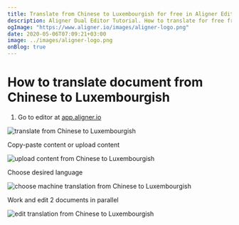 ```yaml
---
title: Translate from Chinese to Luxembourgish for free in Aligner Editor
description: Aligner Dual Editor Tutorial. How to translate for free from Chinese to Luxembourgish. Aligner is multilingual document management platform. 
ogImage: "https://www.aligner.io/images/aligner-logo.png"
date: 2020-05-06T07:09:21+03:00
image: ../images/aligner-logo.png
onBlog: true
---
```


# How to translate document from Chinese to Luxembourgish

1. Go to editor at [app.aligner.io](https://app.aligner.io "Aligner App web page")

![translate from Chinese to Luxembourgish](../aligner-blank-editor.png "translate from Chinese to Luxembourgish")

Copy-paste content or upload content

![upload content from Chinese to Luxembourgish](../aligner-uploaded-document.png "upload content from Chinese to Luxembourgish")

Choose desired language

![choose machine translation from Chinese to Luxembourgish](../aligner-language-dropdown.png "choose machine translation from Chinese to Luxembourgish")

Work and edit 2 documents in parallel

![edit translation from Chinese to Luxembourgish](../aligner-double-sitded-editor.png "edit translation from Chinese to Luxembourgish")

